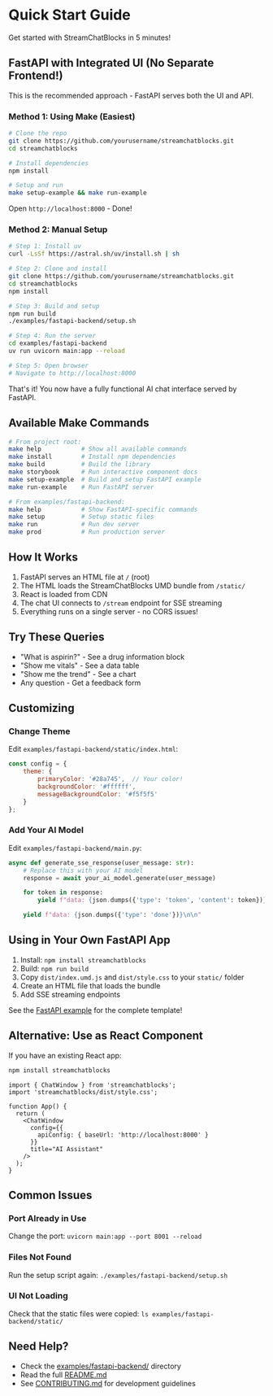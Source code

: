 # Quick Start Guide

Get started with StreamChatBlocks in 5 minutes!

## FastAPI with Integrated UI (No Separate Frontend!)

This is the recommended approach - FastAPI serves both the UI and API.

### Method 1: Using Make (Easiest)

```bash
# Clone the repo
git clone https://github.com/yourusername/streamchatblocks.git
cd streamchatblocks

# Install dependencies
npm install

# Setup and run
make setup-example && make run-example
```

Open `http://localhost:8000` - Done!

### Method 2: Manual Setup

```bash
# Step 1: Install uv
curl -LsSf https://astral.sh/uv/install.sh | sh

# Step 2: Clone and install
git clone https://github.com/yourusername/streamchatblocks.git
cd streamchatblocks
npm install

# Step 3: Build and setup
npm run build
./examples/fastapi-backend/setup.sh

# Step 4: Run the server
cd examples/fastapi-backend
uv run uvicorn main:app --reload

# Step 5: Open browser
# Navigate to http://localhost:8000
```

That's it! You now have a fully functional AI chat interface served by FastAPI.

## Available Make Commands

```bash
# From project root:
make help           # Show all available commands
make install        # Install npm dependencies
make build          # Build the library
make storybook      # Run interactive component docs
make setup-example  # Build and setup FastAPI example
make run-example    # Run FastAPI server

# From examples/fastapi-backend:
make help           # Show FastAPI-specific commands
make setup          # Setup static files
make run            # Run dev server
make prod           # Run production server
```

## How It Works

1. FastAPI serves an HTML file at `/` (root)
2. The HTML loads the StreamChatBlocks UMD bundle from `/static/`
3. React is loaded from CDN
4. The chat UI connects to `/stream` endpoint for SSE streaming
5. Everything runs on a single server - no CORS issues!

## Try These Queries

- "What is aspirin?" - See a drug information block
- "Show me vitals" - See a data table
- "Show me the trend" - See a chart
- Any question - Get a feedback form

## Customizing

### Change Theme

Edit `examples/fastapi-backend/static/index.html`:

```javascript
const config = {
    theme: {
        primaryColor: '#28a745',  // Your color!
        backgroundColor: '#ffffff',
        messageBackgroundColor: '#f5f5f5'
    }
};
```

### Add Your AI Model

Edit `examples/fastapi-backend/main.py`:

```python
async def generate_sse_response(user_message: str):
    # Replace this with your AI model
    response = await your_ai_model.generate(user_message)

    for token in response:
        yield f"data: {json.dumps({'type': 'token', 'content': token})}\n\n"

    yield f"data: {json.dumps({'type': 'done'})}\n\n"
```

## Using in Your Own FastAPI App

1. Install: `npm install streamchatblocks`
2. Build: `npm run build`
3. Copy `dist/index.umd.js` and `dist/style.css` to your `static/` folder
4. Create an HTML file that loads the bundle
5. Add SSE streaming endpoints

See the [FastAPI example](examples/fastapi-backend/) for the complete template!

## Alternative: Use as React Component

If you have an existing React app:

```bash
npm install streamchatblocks
```

```tsx
import { ChatWindow } from 'streamchatblocks';
import 'streamchatblocks/dist/style.css';

function App() {
  return (
    <ChatWindow
      config={{
        apiConfig: { baseUrl: 'http://localhost:8000' }
      }}
      title="AI Assistant"
    />
  );
}
```

## Common Issues

### Port Already in Use
Change the port: `uvicorn main:app --port 8001 --reload`

### Files Not Found
Run the setup script again: `./examples/fastapi-backend/setup.sh`

### UI Not Loading
Check that the static files were copied: `ls examples/fastapi-backend/static/`

## Need Help?

- Check the [examples/fastapi-backend/](examples/fastapi-backend/) directory
- Read the full [README.md](README.md)
- See [CONTRIBUTING.md](CONTRIBUTING.md) for development guidelines
